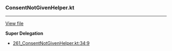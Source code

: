 ### ConsentNotGivenHelper.kt
---
[View file](files/261_ConsentNotGivenHelper.kt)

**Super Delegation**

 - [261_ConsentNotGivenHelper.kt:34:9](files/261_ConsentNotGivenHelper.kt#L34)
